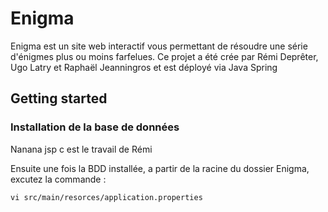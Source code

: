 # Enigma

Enigma est un site web interactif vous permettant de résoudre une série d'énigmes plus ou moins farfelues.
Ce projet a été crée par Rémi Deprêter, Ugo Latry et Raphaël Jeanningros et est déployé via Java Spring

## Getting started 

### Installation de la base de données

Nanana jsp c est le travail de Rémi

Ensuite une fois la BDD installée, a partir de la racine du dossier Enigma, excutez la commande :
```
vi src/main/resorces/application.properties
```